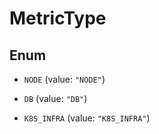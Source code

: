 

# MetricType

## Enum


* `NODE` (value: `"NODE"`)

* `DB` (value: `"DB"`)

* `K8S_INFRA` (value: `"K8S_INFRA"`)



